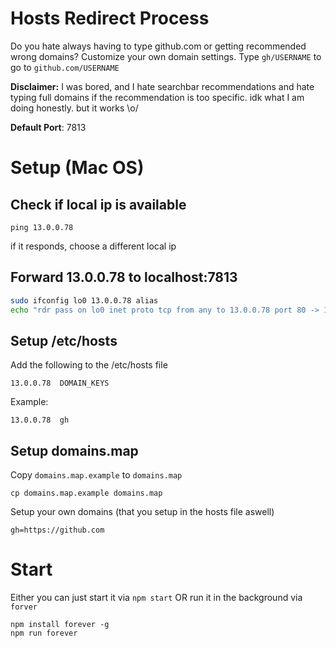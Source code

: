 # Hosts Redirect Process
Do you hate always having to type github.com or getting recommended wrong domains? Customize your own domain settings. Type `gh/USERNAME` to go to `github.com/USERNAME`

**Disclaimer:** 
I was bored, and I hate searchbar recommendations and hate typing full domains if the recommendation is too specific. idk what I am doing honestly. but it works \o/

**Default Port**: 7813

# Setup (Mac OS)

## Check if local ip is available
```
ping 13.0.0.78
```
if it responds, choose a different local ip

## Forward 13.0.0.78 to localhost:7813
```bash
sudo ifconfig lo0 13.0.0.78 alias
echo "rdr pass on lo0 inet proto tcp from any to 13.0.0.78 port 80 -> 127.0.0.1 port 7813" | sudo pfctl -ef -
```

## Setup /etc/hosts
Add the following to the /etc/hosts file
```
13.0.0.78  DOMAIN_KEYS
```
Example:
```
13.0.0.78  gh
```

## Setup domains.map
Copy `domains.map.example` to `domains.map`
```
cp domains.map.example domains.map
```

Setup your own domains (that you setup in the hosts file aswell)

```
gh=https://github.com
```

# Start
Either you can just start it via `npm start`
OR
run it in the background via `forver`

```
npm install forever -g
npm run forever
```
